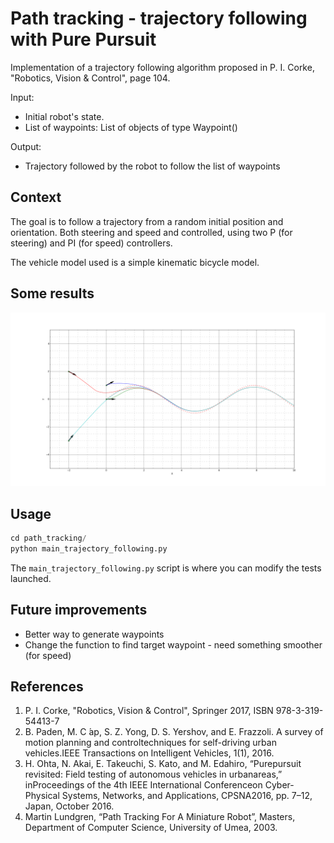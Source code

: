 
# Path tracking - trajectory following with Pure Pursuit

Implementation of a trajectory following algorithm proposed in P. I. Corke, "Robotics, Vision & Control", page 104.

Input:
- Initial robot's state.
- List of waypoints: List of objects of type Waypoint()

Output:
- Trajectory followed by the robot to follow the list of waypoints


## Context

The goal is to follow a trajectory from a random initial position and orientation.
Both steering and speed and controlled, using two P (for steering) and  PI (for speed) controllers.


The vehicle model used is a simple kinematic bicycle model.



## Some results

![](images/test_3.png)  


## Usage

```python
cd path_tracking/
python main_trajectory_following.py
```

The ```main_trajectory_following.py``` script is where you can modify the tests launched.

## Future improvements

- Better way to generate waypoints
- Change the function to find target waypoint - need something smoother (for speed)



## References
1. P. I. Corke, "Robotics, Vision & Control", Springer 2017, ISBN 978-3-319-54413-7
2. B. Paden, M. C ́ap, S. Z. Yong, D. S. Yershov, and E. Frazzoli.  A survey of motion planning and controltechniques for self-driving urban vehicles.IEEE Transactions on Intelligent Vehicles, 1(1), 2016.
3. H. Ohta, N. Akai, E. Takeuchi, S. Kato, and M. Edahiro, “Purepursuit revisited: Field testing of autonomous vehicles in urbanareas,” inProceedings of the 4th IEEE International Conferenceon Cyber-Physical Systems, Networks, and Applications, CPSNA2016, pp. 7–12, Japan, October 2016.
4. Martin  Lundgren,  “Path  Tracking  For  A  Miniature  Robot”,  Masters,  Department of Computer Science, University of Umea, 2003.
